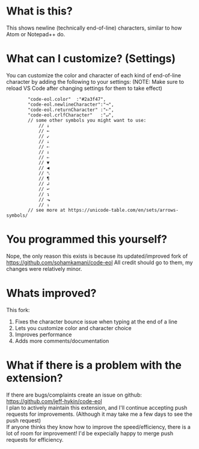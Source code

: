 # What is this?
This shows newline (technically end-of-line) characters, similar to how Atom or Notepad++ do.

# What can I customize? (Settings)
You can customize the color and character of each kind of end-of-line character by adding the following to your settings:
(NOTE: Make sure to reload VS Code after changing settings for them to take effect)
```
        "code-eol.color"  :"#2a3f47",
        "code-eol.newlineCharacter":"¬",
        "code-eol.returnCharacter" :"⇠",
        "code-eol.crlfCharacter"   :"↵",
        // some other symbols you might want to use:
            // ↓
            // ←
            // ↙
            // ⇣
            // ⇠
            // ⇓
            // ⇐
            // ▼
            // ◀
            // ␤
            // ¶
            // ↲
            // ↩
            // ↴
            // ⬎
            // ⇂
        // see more at https://unicode-table.com/en/sets/arrows-symbols/
```
<!-- <img width="376" src="https://github.com/jeff-hykin/code-eol/blob/master/Screen Shot 2018-05-07 at 11.41.35 PM.png"> -->

# You programmed this yourself?
Nope, the only reason this exists is because its updated/improved fork of https://github.com/sohamkamani/code-eol
All credit should go to them, my changes were relatively minor.

# Whats improved?
This fork:
1. Fixes the character bounce issue when typing at the end of a line
2. Lets you customize color and character choice
3. Improves performance
4. Adds more comments/documentation

# What if there is a problem with the extension?
If there are bugs/complaints create an issue on github: https://github.com/jeff-hykin/code-eol<br>
I plan to actively maintain this extension, and I'll continue accepting push requests for improvements. (Although it may take me a few days to see the push request)<br>
If anyone thinks they know how to improve the speed/efficiency, there is a lot of room for improvement! I'd be expecially happy to merge push requests for efficiency.


